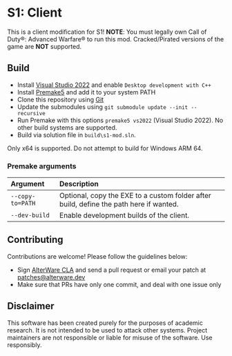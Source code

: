 # S1: Client

This is a client modification for S1!
**NOTE**: You must legally own Call of Duty®: Advanced Warfare® to run this mod. Cracked/Pirated versions of the game are **NOT** supported.

## Build
- Install [Visual Studio 2022][vs-link] and enable `Desktop development with C++`
- Install [Premake5][premake5-link] and add it to your system PATH
- Clone this repository using [Git][git-link]
- Update the submodules using ``git submodule update --init --recursive``
- Run Premake with this options ``premake5 vs2022`` (Visual Studio 2022). No other build systems are supported.
- Build via solution file in `build\s1-mod.sln`.

Only x64 is supported. Do not attempt to build for Windows ARM 64.

### Premake arguments

| Argument                    | Description                                    |
|:----------------------------|:-----------------------------------------------|
| `--copy-to=PATH`            | Optional, copy the EXE to a custom folder after build, define the path here if wanted. |
| `--dev-build`               | Enable development builds of the client. |

## Contributing

Contributions are welcome! Please follow the guidelines below:

- Sign [AlterWare CLA][cla-link] and send a pull request or email your patch at patches@alterware.dev
- Make sure that PRs have only one commit, and deal with one issue only

## Disclaimer

This software has been created purely for the purposes of
academic research. It is not intended to be used to attack
other systems. Project maintainers are not responsible or
liable for misuse of the software. Use responsibly.

[premake5-link]:          https://premake.github.io
[git-link]:               https://git-scm.com
[vs-link]:                https://visualstudio.microsoft.com/vs
[cla-link]:               https://alterware.dev/cla
